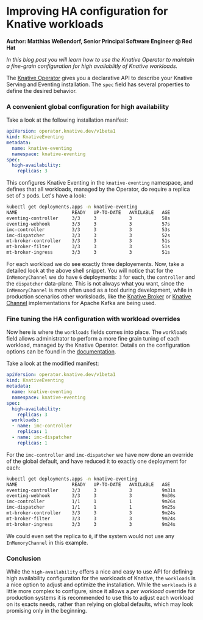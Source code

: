 # Improving HA configuration for Knative workloads

**Author: Matthias Weßendorf, Senior Principal Software Engineer @ Red Hat**

_In this blog post you will learn how to use the Knative Operator to maintain a fine-grain configuration for high availablitly of Knative workloads._

The [Knative Operator](https://knative.dev/docs/install/operator/knative-with-operators/) gives you a declarative API to describe your Knative Serving and Eventing installation. The `spec` field has several properties to define the desired behavior.

### A convenient global configuration for high availability

Take a look at the following installation manifest:

```yaml
apiVersion: operator.knative.dev/v1beta1
kind: KnativeEventing
metadata:
  name: knative-eventing
  namespace: knative-eventing
spec:
  high-availability:
    replicas: 3
```

This configures Knative Eventing in the `knative-eventing` namespace, and defines that all workloads, managed by the Operator, do require a replica set of `3` pods. Let's have a look:

```bash
kubectl get deployments.apps -n knative-eventing 
NAME                    READY   UP-TO-DATE   AVAILABLE   AGE
eventing-controller     3/3     3            3           58s
eventing-webhook        3/3     3            3           57s
imc-controller          3/3     3            3           53s
imc-dispatcher          3/3     3            3           52s
mt-broker-controller    3/3     3            3           51s
mt-broker-filter        3/3     3            3           51s
mt-broker-ingress       3/3     3            3           51s
```

For each workload we do see exactly three deployements. Now, take a detailed look at the above shell snippet. You will notice that for the `InMemoryChannel` we do have `6` deployments: `3` for each, the `controller` and the `dispatcher` data-plane. This is not always what you want, since the `InMemoryChannel` is more often used as a tool during development, while in production scenarios other worksloads, like the [Knative Broker](https://knative.dev/docs/eventing/brokers/broker-types/kafka-broker/) or [Knative Channel](https://knative.dev/docs/eventing/configuration/kafka-channel-configuration/) implementations for Apache Kafka are being used. 

### Fine tuning the HA configuration with workload overrides

Now here is where the `workloads` fields comes into place. The `workloads` field allows administrator to perform a more fine grain tuning of each workload, managed by the Knative Operator. Details on the configuration options can be found in the [documentation](https://knative.dev/docs/install/operator/configuring-serving-cr/#override-system-deployments).

Take a look at the modified manifest:

```yaml
apiVersion: operator.knative.dev/v1beta1
kind: KnativeEventing
metadata:
  name: knative-eventing
  namespace: knative-eventing
spec:
  high-availability:
    replicas: 3
  workloads:
  - name: imc-controller
    replicas: 1  
  - name: imc-dispatcher
    replicas: 1  
```

For the `imc-controller` and `imc-dispatcher` we have now done an override of the global default, and have reduced it to exactly one deployment for each:

```bash
kubectl get deployments.apps -n knative-eventing
NAME                    READY   UP-TO-DATE   AVAILABLE   AGE
eventing-controller     3/3     3            3           9m31s
eventing-webhook        3/3     3            3           9m30s
imc-controller          1/1     1            1           9m26s
imc-dispatcher          1/1     1            1           9m25s
mt-broker-controller    3/3     3            3           9m24s
mt-broker-filter        3/3     3            3           9m24s
mt-broker-ingress       3/3     3            3           9m24s
```

We could even set the replica to `0`, if the system would not use any `InMemoryChannel` in this example.

### Conclusion

While the `high-availability` offers a nice and easy to use API for defining high availability configuration for the workloads of Knative, the `workloads` is a nice option to adjust and optimize the installation. While the `workloads` is a little more complex to configure, since it allows a _per workload_ override for production systems it is recommended to use this to adjust each workload on its exacts needs, rather than relying on global defaults, which may look promising only in the beginning.
